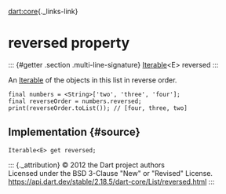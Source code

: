 [dart:core](../../dart-core/dart-core-library){._links-link}

reversed property
=================

::: {#getter .section .multi-line-signature}
[Iterable](../iterable-class)\<E\> reversed
:::

An [Iterable](../iterable-class) of the objects in this list in reverse
order.

``` {.language-dart data-language="dart"}
final numbers = <String>['two', 'three', 'four'];
final reverseOrder = numbers.reversed;
print(reverseOrder.toList()); // [four, three, two]
```

Implementation {#source}
--------------

``` {.language-dart data-language="dart"}
Iterable<E> get reversed;
```

::: {._attribution}
© 2012 the Dart project authors\
Licensed under the BSD 3-Clause \"New\" or \"Revised\" License.\
<https://api.dart.dev/stable/2.18.5/dart-core/List/reversed.html>
:::
